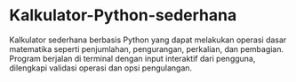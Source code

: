 # Kalkulator-Python-sederhana
Kalkulator sederhana berbasis Python yang dapat melakukan operasi dasar matematika seperti penjumlahan, pengurangan, perkalian, dan pembagian. Program berjalan di terminal dengan input interaktif dari pengguna, dilengkapi validasi operasi dan opsi pengulangan.
